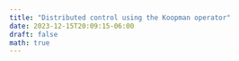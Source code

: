 ```yaml
---
title: "Distributed control using the Koopman operator"
date: 2023-12-15T20:09:15-06:00
draft: false
math: true
---
```




